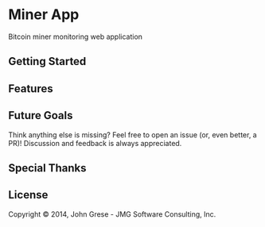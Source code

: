 # Miner App

Bitcoin miner monitoring web application

## Getting Started



## Features


## Future Goals


Think anything else is missing? Feel free to open an issue (or, even better, a PR)! Discussion and feedback is always appreciated.

## Special Thanks


## License

Copyright &copy; 2014, John Grese - JMG Software Consulting, Inc.